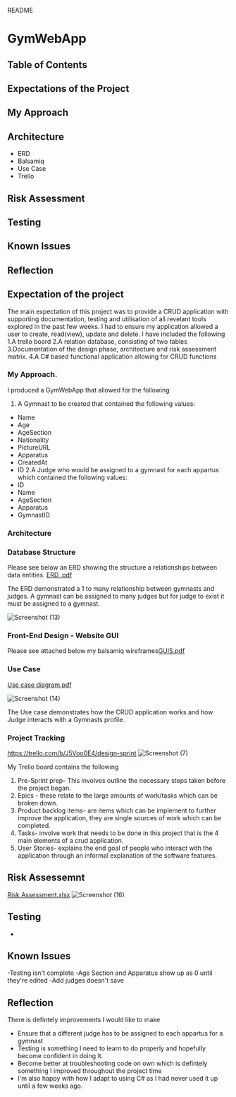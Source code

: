 README
# GymWebApp

## Table of Contents
## Expectations of the Project
## My Approach
## Architecture
  * ERD
  * Balsamiq
  * Use Case
  * Trello
## Risk Assessment
## Testing
## Known Issues
## Reflection

## Expectation of the project
The main expectation of this project was to provide a CRUD application with supporting documentation, testing and utilisation of all revelant tools explored in the past few weeks. I had to ensure my application allowed a user to create, read(view), update and delete.
I have included the following 
1.A trello board
2.A relation database, consisting of two tables
3.Documentation of the design phase, architecture and risk assessment matrix.
4.A C# based functional application allowing for CRUD functions

### My Approach.
I produced a GymWebApp that allowed for the following
1. A Gymnast to be created that contained the following values:
- Name
- Age
- AgeSection
- Nationality
- PictureURL
- Apparatus
- CreatedAt
- ID
2.A Judge who would be assigned to a gymnast for each appartus which contained the following values:
- ID
- Name
- AgeSection
- Apparatus
- GymnastID


### Architecture
### Database Structure
Please see below an ERD showing the structure a relationships between data entities.
[ERD .pdf](https://github.com/CP-118378361/QATut1/files/6435488/ERD.pdf)

The ERD demonstrated a 1 to many relationship between gymnasts and judges. A gymnast can be assigned to many judges but for judge to exist it must be assigned to a gymnast.

![Screenshot (13)](https://user-images.githubusercontent.com/46994774/117582303-4a032f00-b0f9-11eb-862e-b04ee7db608d.png)

### Front-End Design - Website GUI
Please see attached below my balsamiq wireframes[GUIS.pdf](https://github.com/CP-118378361/QATut1/files/6434856/GUIS.pdf)

### Use Case
[Use case diagram.pdf](https://github.com/CP-118378361/QATut1/files/6434830/Use.case.diagram.pdf)

![Screenshot (14)](https://user-images.githubusercontent.com/46994774/117582322-61dab300-b0f9-11eb-8e82-c5a7cafc78f5.png)

The Use case demonstrates how the CRUD application works and how Judge interacts with a Gymnasts profile.

### Project Tracking
https://trello.com/b/J5Voo0E4/design-sprint
![Screenshot (7)](https://user-images.githubusercontent.com/46994774/117307383-6fcdd100-ae78-11eb-880a-2795ef140106.png)

My Trello board contains the following
1. Pre-Sprint prep- This involves outline the necessary steps taken before the project began.
2. Epics - these relate to the large amounts of work/tasks which can be broken down.
3. Product backlog items- are items which can be implement to further improve the application, they are single sources of work which can be completed.
4. Tasks- involve work that needs to be done in this project that is the 4 main elements of a crud application.
5. User Stories- explains the end goal of people who interact with the application through an informal explanation of the software features.


## Risk Assessemnt
[Risk Assessment.xlsx](https://github.com/CP-118378361/QATut1/files/6434945/Risk.Assessment.xlsx)
![Screenshot (16)](https://user-images.githubusercontent.com/46994774/117582374-9d757d00-b0f9-11eb-9782-1250a029266e.png)

## Testing
-

## Known Issues
-Testing isn't complete
-Age Section and Apparatus show up as 0 until they're edited
-Add judges doesn't save 

## Reflection 
There is defintely improvements I would like to make
- Ensure that a different judge has to be assigned to each appartus for a gymnast
- Testing is something I need to learn to do properly and hopefully become confident in doing it.
- Become better at troubleshooting code on own which is defintely something I improved throughout the project time
- I'm also happy with how I adapt to using C# as I had never used it up until a few weeks ago.


